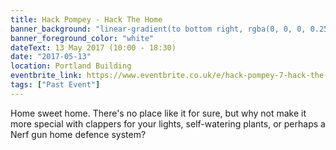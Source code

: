 ```yaml
---
title: Hack Pompey - Hack The Home
banner_background: "linear-gradient(to bottom right, rgba(0, 0, 0, 0.25), hsla(165, 100%, 60%, 1) 100%)"
banner_foreground_color: "white"
dateText: 13 May 2017 (10:00 - 18:30)
date: "2017-05-13"
location: Portland Building
eventbrite_link: https://www.eventbrite.co.uk/e/hack-pompey-7-hack-the-home-tickets-32981355121#
tags: ["Past Event"]
---
```


Home sweet home. There's no place like it for sure, but why not make it more special with clappers for your lights, self-watering plants, or perhaps a Nerf gun home defence system?
